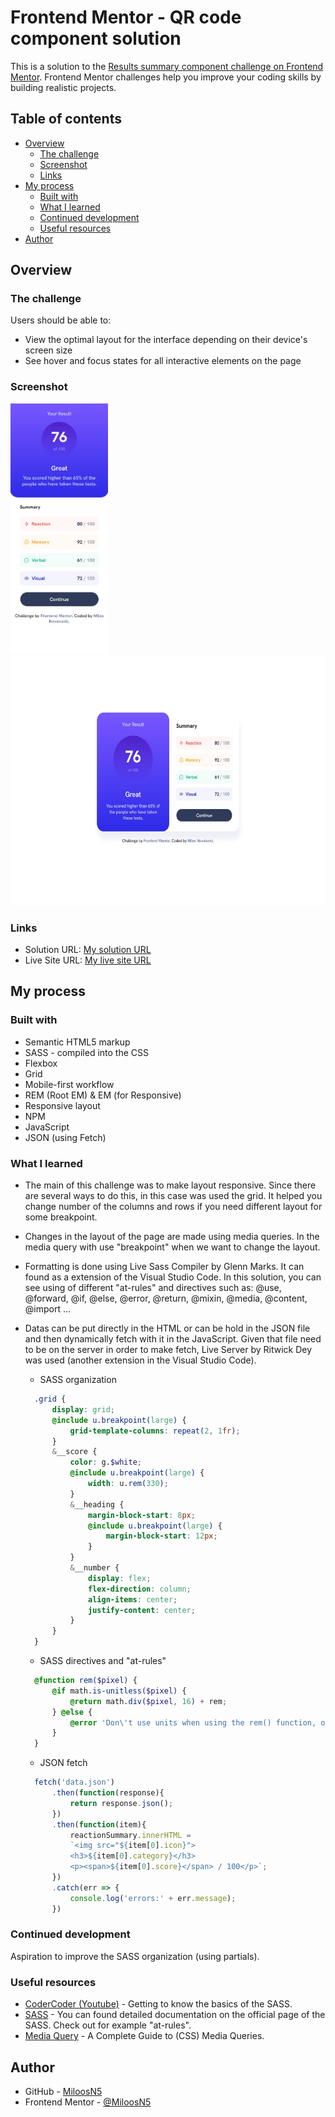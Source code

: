 # Frontend Mentor - QR code component solution

This is a solution to the [Results summary component challenge on Frontend Mentor](https://www.frontendmentor.io/challenges/results-summary-component-CE_K6s0maV). Frontend Mentor challenges help you improve your coding skills by building realistic projects.

## Table of contents

- [Overview](#overview)
  - [The challenge](#the-challenge)
  - [Screenshot](#screenshot)
  - [Links](#links)
- [My process](#my-process)
  - [Built with](#built-with)
  - [What I learned](#what-i-learned)
  - [Continued development](#continued-development)
  - [Useful resources](#useful-resources)
- [Author](#author)

## Overview

### The challenge

Users should be able to:

- View the optimal layout for the interface depending on their device's screen size
- See hover and focus states for all interactive elements on the page

### Screenshot
<div>
  <img src="solution_images/solution_mobileview375.jpg" width="auto" height="400" src="solution on mobile view"/>
  <img src="solution_images/solution_desktopview1440.jpg" width="auto" height="400" src="solution on desktop view"/>
</div>

### Links

- Solution URL: [My solution URL](https://github.com/MiloosN5/FrontendMentor_ResultsSummaryComponent_Challenge)
- Live Site URL: [My live site URL](https://miloosn5.github.io/FrontendMentor_ResultsSummaryComponent_Challenge/public/)


## My process

### Built with

- Semantic HTML5 markup
- SASS - compiled into the CSS
- Flexbox
- Grid
- Mobile-first workflow
- REM (Root EM) & EM (for Responsive)
- Responsive layout
- NPM
- JavaScript
- JSON (using Fetch)

### What I learned

* The main of this challenge was to make layout responsive. Since there are several ways to do this, in this case was used the grid. It helped you change number of the columns and rows if you need different layout for some breakpoint. 
* Changes in the layout of the page are made using media queries. In the media query with use "breakpoint" when we want to change the layout. 
* Formatting is done using Live Sass Compiler by Glenn Marks. It can found as a extension of the Visual Studio Code. In this solution, you can see using of different "at-rules" and directives such as: @use, @forward, @if, @else, @error, @return, @mixin, @media, @content, @import ...
* Datas can be put directly in the HTML or can be hold in the JSON file and then dynamically fetch with it in the JavaScript. Given that file need to be on the server in order to make fetch, Live Server by Ritwick Dey was used (another extension in the Visual Studio Code). 


  * SASS organization
  ```scss
    .grid {
        display: grid;
        @include u.breakpoint(large) {
            grid-template-columns: repeat(2, 1fr);
        }
        &__score {
            color: g.$white;
            @include u.breakpoint(large) {
                width: u.rem(330);
            }
            &__heading {
                margin-block-start: 8px;
                @include u.breakpoint(large) {
                    margin-block-start: 12px;
                }
            }
            &__number {
                display: flex;
                flex-direction: column;
                align-items: center;
                justify-content: center;
            }
        }
    }
  ```
  * SASS directives and "at-rules"
  ```scss
    @function rem($pixel) {
        @if math.is-unitless($pixel) {
            @return math.div($pixel, 16) + rem;
        } @else {
            @error 'Don\'t use units when using the rem() function, only numbers';
        }
    }
  ```

  * JSON fetch
  ```js
    fetch('data.json')
        .then(function(response){
            return response.json();
        })
        .then(function(item){
            reactionSummary.innerHTML = 
            `<img src="${item[0].icon}">
            <h3>${item[0].category}</h3>
            <p><span>${item[0].score}</span> / 100</p>`;
        })
        .catch(err => {
            console.log('errors:' + err.message);
        })
  ```

### Continued development

Aspiration to improve the SASS organization (using partials).

### Useful resources

- [CoderCoder (Youtube)](https://www.youtube.com/watch?v=jfMHA8SqUL4) - Getting to know the basics of the SASS.
- [SASS](https://sass-lang.com/documentation/at-rules) - You can found detailed documentation on the official page of the SASS. Check out for example "at-rules".
- [Media Query](https://css-tricks.com/a-complete-guide-to-css-media-queries/) - A Complete Guide to (CSS) Media Queries.

## Author

- GitHub - [MiloosN5](https://github.com/MiloosN5)
- Frontend Mentor - [@MiloosN5](https://www.frontendmentor.io/profile/MiloosN5)



